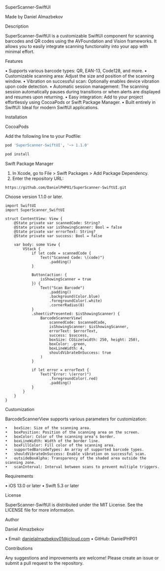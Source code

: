 SuperScanner-SwiftUI

Made by Daniel Almazbekov

Description

SuperScanner-SwiftUI is a customizable SwiftUI component for scanning barcodes and QR codes using the AVFoundation and Vision frameworks. It allows you to easily integrate scanning functionality into your app with minimal effort.

Features

• Supports various barcode types: QR, EAN-13, Code128, and more.
• Customizable scanning area: Adjust the size and position of the scanning window.
• Vibration on successful scan: Optionally enables device vibration upon code detection.
• Automatic session management: The scanning session automatically pauses during transitions or when alerts are displayed and resumes upon returning.
• Easy integration: Add to your project effortlessly using CocoaPods or Swift Package Manager.
• Built entirely in SwiftUI: Ideal for modern SwiftUI applications.

Installation

CocoaPods

Add the following line to your Podfile:

```ruby
pod 'SuperScanner-SwiftUI', '~> 1.1.0'
```

```bash
pod install
```

Swift Package Manager

1.	In Xcode, go to File > Swift Packages > Add Package Dependency.
2.	Enter the repository URL:
```
https://github.com/DanielPHP01/SuperScanner-SwiftUI.git
```
Choose version 1.1.0 or later.

```
import SwiftUI
import SuperScanner_SwiftUI

struct ContentView: View {
    @State private var scannedCode: String?
    @State private var isShowingScanner: Bool = false
    @State private var errorText: String?
    @State private var success: Bool = false

    var body: some View {
        VStack {
            if let code = scannedCode {
                Text("Scanned Code: \(code)")
                    .padding()
            }

            Button(action: {
                isShowingScanner = true
            }) {
                Text("Scan Barcode")
                    .padding()
                    .background(Color.blue)
                    .foregroundColor(.white)
                    .cornerRadius(8)
            }
            .sheet(isPresented: $isShowingScanner) {
                BarcodeScannerView(
                    scannedCode: $scannedCode,
                    isShowingScanner: $isShowingScanner,
                    errorText: $errorText,
                    success: $success,
                    boxSize: CGSize(width: 250, height: 250),
                    boxColor: .green,
                    boxLineWidth: 4,
                    shouldVibrateOnSuccess: true
                )
            }

            if let error = errorText {
                Text("Error: \(error)")
                    .foregroundColor(.red)
                    .padding()
            }
        }
    }
}
```


Customization

BarcodeScannerView supports various parameters for customization:

	•	boxSize: Size of the scanning area.
	•	boxPosition: Position of the scanning area on the screen.
	•	boxColor: Color of the scanning area’s border.
	•	boxLineWidth: Width of the border line.
	•	boxFillColor: Fill color of the scanning area.
	•	supportedBarcodeTypes: An array of supported barcode types.
	•	shouldVibrateOnSuccess: Enable vibration on successful scan.
	•	outsideBoxAlpha: Transparency of the shaded area outside the scanning zone.
	•	scanInterval: Interval between scans to prevent multiple triggers.

Requirements

•	iOS 13.0 or later
•	Swift 5.3 or later

License

SuperScanner-SwiftUI is distributed under the MIT License. See the LICENSE file for more information.

Author

Daniel Almazbekov

•	Email: danielalmazbekov01@icloud.com
•	GitHub: DanielPHP01

Contributions

Any suggestions and improvements are welcome! Please create an issue or submit a pull request to the repository.








